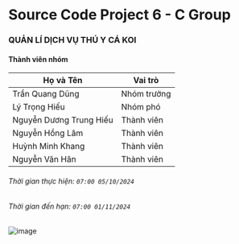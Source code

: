 # Source Code Project 6 - C Group
### QUẢN LÍ DỊCH VỤ THÚ Y CÁ KOI
#### Thành viên nhóm
| Họ và Tên            | Vai trò       |
|----------------------|---------------|
| Trần Quang Dũng      | Nhóm trưởng   |
| Lý Trọng Hiếu        | Nhóm phó      |
| Nguyễn Dương Trung Hiếu | Thành viên  |
| Nguyễn Hồng Lâm      | Thành viên    |
| Huỳnh Minh Khang    | Thành viên    |
| Nguyễn Văn Hân       | Thành viên    |
###### Thời gian thực hiện: `07:00 05/10/2024`
###### Thời gian đến hạn: `07:00 01/11/2024`
![image](https://github.com/user-attachments/assets/dc08dc49-1a8e-4ab9-9591-5d8425d229e8)

